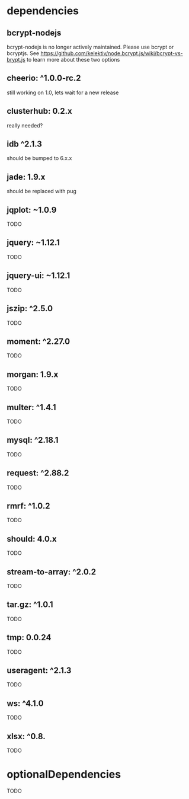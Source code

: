 # dependencies

## bcrypt-nodejs
bcrypt-nodejs is no longer actively maintained.
Please use bcrypt or bcryptjs. See https://github.com/kelektiv/node.bcrypt.js/wiki/bcrypt-vs-brypt.js
to learn more about these two options

## cheerio: ^1.0.0-rc.2
still working on 1.0, lets wait for a new release

## clusterhub: 0.2.x
really needed?

## idb ^2.1.3
should be bumped to 6.x.x

## jade: 1.9.x
should be replaced with pug

## jqplot: ~1.0.9
TODO

## jquery: ~1.12.1
TODO

## jquery-ui: ~1.12.1
TODO

## jszip: ^2.5.0
TODO

## moment: ^2.27.0
TODO

## morgan: 1.9.x
TODO

## multer: ^1.4.1
TODO

## mysql: ^2.18.1
TODO

## request: ^2.88.2
TODO

## rmrf: ^1.0.2
TODO

## should: 4.0.x
TODO

## stream-to-array: ^2.0.2
TODO

## tar.gz: ^1.0.1
TODO

## tmp: 0.0.24
TODO

## useragent: ^2.1.3
TODO

## ws: ^4.1.0
TODO

## xlsx: ^0.8.
TODO

# optionalDependencies
TODO
